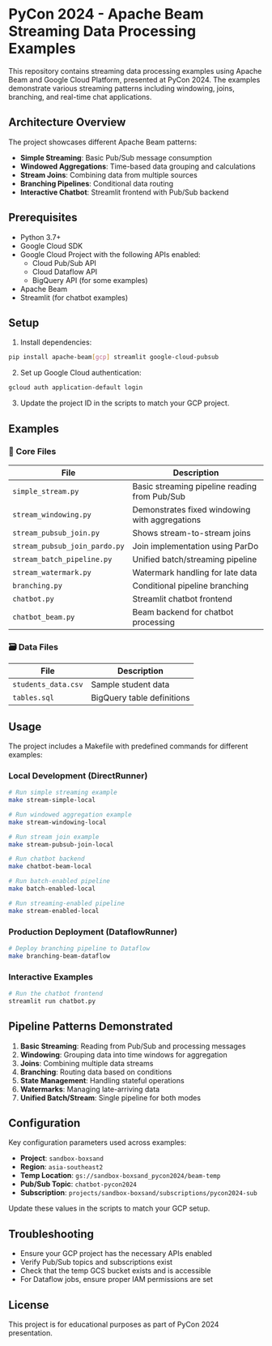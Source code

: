 # PyCon 2024 - Apache Beam Streaming Data Processing Examples

This repository contains streaming data processing examples using Apache Beam and Google Cloud Platform, presented at PyCon 2024. The examples demonstrate various streaming patterns including windowing, joins, branching, and real-time chat applications.

## Architecture Overview

The project showcases different Apache Beam patterns:
- **Simple Streaming**: Basic Pub/Sub message consumption
- **Windowed Aggregations**: Time-based data grouping and calculations  
- **Stream Joins**: Combining data from multiple sources
- **Branching Pipelines**: Conditional data routing
- **Interactive Chatbot**: Streamlit frontend with Pub/Sub backend

## Prerequisites

- Python 3.7+
- Google Cloud SDK
- Google Cloud Project with the following APIs enabled:
  - Cloud Pub/Sub API
  - Cloud Dataflow API
  - BigQuery API (for some examples)
- Apache Beam
- Streamlit (for chatbot examples)

## Setup

1. Install dependencies:
```bash
pip install apache-beam[gcp] streamlit google-cloud-pubsub
```

2. Set up Google Cloud authentication:
```bash
gcloud auth application-default login
```

3. Update the project ID in the scripts to match your GCP project.

## Examples

### 📁 Core Files

| File | Description |
|------|-------------|
| `simple_stream.py` | Basic streaming pipeline reading from Pub/Sub |
| `stream_windowing.py` | Demonstrates fixed windowing with aggregations |
| `stream_pubsub_join.py` | Shows stream-to-stream joins |
| `stream_pubsub_join_pardo.py` | Join implementation using ParDo |
| `stream_batch_pipeline.py` | Unified batch/streaming pipeline |
| `stream_watermark.py` | Watermark handling for late data |
| `branching.py` | Conditional pipeline branching |
| `chatbot.py` | Streamlit chatbot frontend |
| `chatbot_beam.py` | Beam backend for chatbot processing |

### 🗃️ Data Files

| File | Description |
|------|-------------|
| `students_data.csv` | Sample student data |
| `tables.sql` | BigQuery table definitions |

## Usage

The project includes a Makefile with predefined commands for different examples:

### Local Development (DirectRunner)

```bash
# Run simple streaming example
make stream-simple-local

# Run windowed aggregation example  
make stream-windowing-local

# Run stream join example
make stream-pubsub-join-local

# Run chatbot backend
make chatbot-beam-local

# Run batch-enabled pipeline
make batch-enabled-local

# Run streaming-enabled pipeline
make stream-enabled-local
```

### Production Deployment (DataflowRunner)

```bash
# Deploy branching pipeline to Dataflow
make branching-beam-dataflow
```

### Interactive Examples

```bash
# Run the chatbot frontend
streamlit run chatbot.py
```

## Pipeline Patterns Demonstrated

1. **Basic Streaming**: Reading from Pub/Sub and processing messages
2. **Windowing**: Grouping data into time windows for aggregation
3. **Joins**: Combining multiple data streams
4. **Branching**: Routing data based on conditions
5. **State Management**: Handling stateful operations
6. **Watermarks**: Managing late-arriving data
7. **Unified Batch/Stream**: Single pipeline for both modes

## Configuration

Key configuration parameters used across examples:
- **Project**: `sandbox-boxsand`
- **Region**: `asia-southeast2` 
- **Temp Location**: `gs://sandbox-boxsand_pycon2024/beam-temp`
- **Pub/Sub Topic**: `chatbot-pycon2024`
- **Subscription**: `projects/sandbox-boxsand/subscriptions/pycon2024-sub`

Update these values in the scripts to match your GCP setup.

## Troubleshooting

- Ensure your GCP project has the necessary APIs enabled
- Verify Pub/Sub topics and subscriptions exist
- Check that the temp GCS bucket exists and is accessible
- For Dataflow jobs, ensure proper IAM permissions are set

## License

This project is for educational purposes as part of PyCon 2024 presentation.
